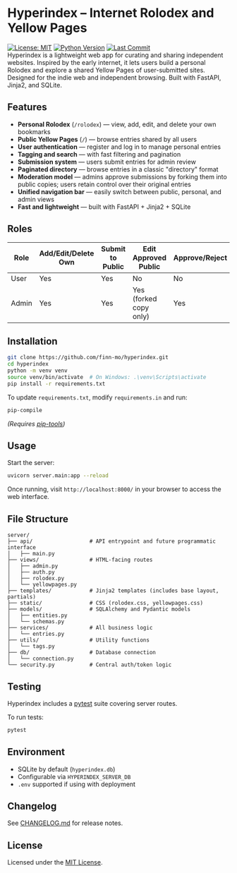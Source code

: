 # Hyperindex – Internet Rolodex and Yellow Pages
[![License: MIT](https://img.shields.io/badge/License-MIT-blue.svg)](LICENSE)
[![Python Version](https://img.shields.io/badge/python-3.8+-blue.svg)](https://www.python.org/)
[![Last Commit](https://img.shields.io/github/last-commit/finn-mo/hyperindex?cacheSeconds=3600)](https://github.com/finn-mo/hyperindex/commits/main)  
Hyperindex is a lightweight web app for curating and sharing independent websites. Inspired by the early internet, it lets users build a personal Rolodex and explore a shared Yellow Pages of user-submitted sites. Designed for the indie web and independent browsing. Built with FastAPI, Jinja2, and SQLite.

## Features
- **Personal Rolodex** (`/rolodex`) — view, add, edit, and delete your own bookmarks
- **Public Yellow Pages** (`/`) — browse entries shared by all users
- **User authentication** — register and log in to manage personal entries
- **Tagging and search** — with fast filtering and pagination
- **Submission system** — users submit entries for admin review
- **Paginated directory** — browse entries in a classic "directory" format
- **Moderation model** — admins approve submissions by forking them into public copies; users retain control over their original entries
- **Unified navigation bar** — easily switch between public, personal, and admin views
- **Fast and lightweight** — built with FastAPI + Jinja2 + SQLite

## Roles
| Role  | Add/Edit/Delete Own  | Submit to Public  | Edit Approved Public  | Approve/Reject |
|-------|----------------------|-------------------|-----------------------|----------------|
| User  | Yes                  | Yes               | No                    | No             |
| Admin | Yes                  | Yes               | Yes (forked copy only)| Yes            |


## Installation
```bash
git clone https://github.com/finn-mo/hyperindex.git
cd hyperindex
python -m venv venv
source venv/bin/activate  # On Windows: .\venv\Scripts\activate
pip install -r requirements.txt
```

To update `requirements.txt`, modify `requirements.in` and run:
```bash
pip-compile
```
*(Requires [pip-tools](https://github.com/jazzband/pip-tools))*

## Usage
Start the server:
```bash
uvicorn server.main:app --reload
```
Once running, visit `http://localhost:8000/` in your browser to access the web interface.

## File Structure
```
server/
├── api/                  # API entrypoint and future programmatic interface
│   ├── main.py
├── views/                # HTML-facing routes
│   ├── admin.py
│   ├── auth.py
│   ├── rolodex.py
│   └── yellowpages.py
├── templates/            # Jinja2 templates (includes base layout, partials)
├── static/               # CSS (rolodex.css, yellowpages.css)
├── models/               # SQLAlchemy and Pydantic models
│   ├── entities.py
│   └── schemas.py
├── services/             # All business logic
│   └── entries.py
├── utils/                # Utility functions
│   └── tags.py
├── db/                   # Database connection
│   └── connection.py
└── security.py           # Central auth/token logic

```

## Testing
Hyperindex includes a [pytest](https://docs.pytest.org/) suite covering server routes.

To run tests:
```bash
pytest
```

## Environment
- SQLite by default (`hyperindex.db`)
- Configurable via `HYPERINDEX_SERVER_DB`
- `.env` supported if using with deployment

## Changelog
See [CHANGELOG.md](CHANGELOG.md) for release notes.

## License
Licensed under the [MIT License](LICENSE).
